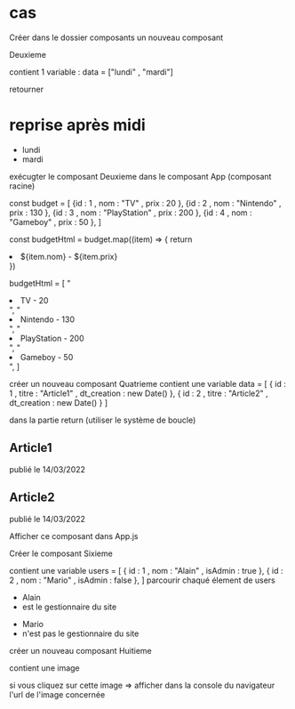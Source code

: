 # cas

Créer dans le dossier composants un nouveau composant

Deuxieme

contient 1 variable :
data = ["lundi" , "mardi"]

retourner 
<h1>reprise après midi</h1>
<ul>
    <li>lundi</li>
    <li>mardi</li>
</ul>

exécugter le composant Deuxieme dans le composant App (composant racine)


const budget = [
        {id : 1 , nom : "TV" , prix : 20 },
        {id : 2 , nom : "Nintendo" , prix : 130 },
        {id : 3 , nom : "PlayStation" , prix : 200 },
        {id : 4 , nom : "Gameboy" , prix : 50 },
    ]

const  budgetHtml = budget.map((item) => { 
    return <li>${item.nom} - ${item.prix}</li>
})

budgetHtml = [
    "<li>TV - 20</li>",
    "<li>Nintendo - 130</li>",
    "<li>PlayStation - 200</li>",
    "<li>Gameboy - 50</li>",
]

créer un nouveau composant Quatrieme
contient une variable data = [
    { id : 1 , titre : "Article1" , dt_creation : new Date() },
    { id : 2 , titre : "Article2" , dt_creation : new Date() }
]

dans la partie return (utiliser le système de boucle)
<article>
    <h2>Article1</h2>
    <time>publié le 14/03/2022</time>
</article>
<article>
    <h2>Article2</h2>
    <time>publié le 14/03/2022</time>
</article>

Afficher ce composant dans App.js 

Créer le composant Sixieme

contient une variable users = [
    { id : 1 , nom : "Alain" , isAdmin : true },
    { id : 2 , nom : "Mario" , isAdmin : false },
]
parcourir chaqué élement de users
<ul>
    <li>Alain</li>
    <li>est le gestionnaire du site</li>
</ul>
<ul>
    <li>Mario</li>
    <li>n'est pas le gestionnaire du site</li>
</ul>


créer un nouveau composant Huitieme

contient une image 

si vous cliquez sur cette image => afficher dans la console du navigateur l'url de l'image concernée 


